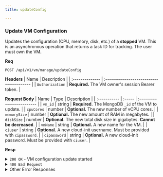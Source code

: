 ```yaml
---
title: updateConfig

---
```


### Update VM Configuration

Updates the configuration (CPU, memory, disk, etc.) of a **stopped** VM. This is an asynchronous operation that returns a task ID for tracking. The user must own the VM.

**Req**
```
POST /api/v1/vm/manage/updateConfig
```

**Headers**
| Name            | Description                               |
| :-------------- | :---------------------------------------- |
| `Authorization` | **Required.** The VM owner's session Bearer token. |

**Request Body**
| Name         | Type   | Description                |
| :----------- | :----- | :------------------------- |
| `vm_id`      | string | **Required.** The MongoDB `_id` of the VM to update. |
| `cpuCores`   | number | **Optional.** The new number of vCPU cores. |
| `memorySize` | number | **Optional.** The new amount of RAM in megabytes. |
| `diskSize`   | number | **Optional.** The new total disk size in gigabytes. **Cannot be decreased**. |
| `vmName`     | string | **Optional.** A new name for the VM. |
| `ciuser`     | string | **Optional.** A new cloud-init username. Must be provided with `cipassword`. |
| `cipassword` | string | **Optional.** A new cloud-init password. Must be provided with `ciuser`. |

**Resp**
<details>
<summary><code>200 OK</code> - VM configuration update started</summary>

```json
{
  "code": 200,
  "message": "VM configuration updated successfully",
  "data": {
    "task_id": "update-60d...-167...",
    "vm_id": "60d0fe4f5311236168a109e5",
    "pve_vmid": "101",
    "updated_config": {
      "cpu_cores": 4,
      "memory_size": 4096,
      "disk_size": 50
    }
  }
}
```
</details>

<details>
<summary><code>400 Bad Request</code></summary>
    
Possible `message` values:
* `"vm_id is required"`
* `"At least one configuration parameter must be provided..."`
* `"VM must be stopped before updating configuration..."`
* `"Disk size reduction is not supported"`
* `"Requested resource increases exceed the available limits..."`
```json
{ "code": 400, "message": "...", "data": null }
```
</details>

<details>
<summary>Other Error Responses</summary>
    
Also supports `401 Unauthorized`, `403 Forbidden`, `404 Not Found`, and `500 Internal Server Error`.
</details>